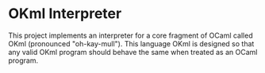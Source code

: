 # OKml Interpreter

This project implements an interpreter for a core fragment of OCaml called OKml (pronounced "oh-kay-mull"). This language OKml is designed so that any valid OKml program should behave the same when treated as an OCaml program.
